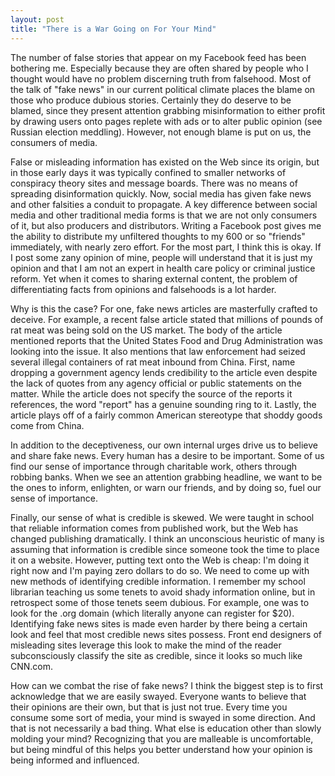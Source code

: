 ```yaml
---
layout: post
title: "There is a War Going on For Your Mind"
---
```


The number of false stories that appear on my Facebook feed has been
bothering me. Especially because they are often shared by people
who I thought would have no problem discerning truth from falsehood. Most of
the talk of "fake news" in our current political climate places the blame on
those who produce dubious stories. Certainly they do deserve to be blamed,
since they present attention grabbing misinformation to either profit by
drawing users onto pages replete with ads or to alter public opinion (see
Russian election meddling). However, not enough blame is put on us, the
consumers of media.

False or misleading information has existed on the Web since its origin, but
in those early days it was typically confined to smaller networks of
conspiracy theory sites and message boards. There was no means of spreading
disinformation quickly. Now, social media has
given fake news and other falsities a conduit to propagate. A
key difference between social media and other traditional media forms is
that we are not only consumers of it, but also producers and distributors.
Writing a Facebook post gives me the ability to distribute my unfiltered
thoughts to my 600 or so "friends" immediately, with nearly zero effort. For
the most part, I think this is okay. If I post some zany opinion of mine,
people will understand that it is just my opinion and that I am not an
expert in health care policy or criminal justice reform. Yet when it
comes to sharing external content, the problem of differentiating facts from
opinions and falsehoods is a lot harder.

Why is this the case? For one, fake news articles are masterfully crafted to
deceive. For example, a recent false article stated that millions of pounds
of rat meat was being sold on the US market. The body of the article
mentioned reports that the United States Food and Drug Administration was
looking into the issue. It also mentions that law enforcement had seized
several illegal containers of rat meat inbound from China. First, name
dropping a government agency lends credibility to the article even despite
the lack of quotes from any agency official or public statements on the
matter. While the article does not specify the source of the reports it
references, the word "report" has a genuine sounding ring to it.
Lastly, the article plays off of a fairly common American stereotype that
shoddy goods come from China.

In addition to the deceptiveness, our own internal urges drive us to believe
and share fake news. Every human has a desire to be important. Some of us
find our sense of importance through charitable work, others through robbing
banks. When we see an attention grabbing
headline, we want to be the ones to inform, enlighten, or warn our friends,
and by doing so, fuel our sense of importance.

Finally, our sense of what is credible is skewed. We were taught in school
that reliable information comes from published work, but the Web has changed
publishing dramatically. I think an unconscious heuristic of many is assuming that
information is credible since someone took the time to place it on a website.
However, putting text onto the Web is cheap: I'm doing it right now and I'm paying
zero dollars to do so. We need to come up with new methods of identifying credible
information. I remember my school librarian teaching us some tenets to
avoid shady information online, but in retrospect some of those tenets seem
dubious. For example, one was to look for the .org domain (which
literally anyone can register for $20). Identifying fake news sites is made
even harder by there being a certain look and feel that most credible news sites
possess. Front end designers of misleading sites leverage this look to make
the mind of the reader subconsciously classify the site as credible, since it
looks so much like CNN.com.

How can we combat the rise of fake news? I think the biggest step is to
first acknowledge that we are easily swayed. Everyone wants to believe that
their opinions are their own, but that is just not true. Every time you
consume some sort of media, your mind is swayed in some direction. And that
is not necessarily a bad thing. What else is education other than slowly
molding your mind? Recognizing that you are malleable is uncomfortable, but
being mindful of this helps you better understand how your opinion is being
informed and influenced.
